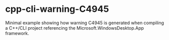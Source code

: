 # cpp-cli-warning-C4945
Minimal example showing how warning C4945 is generated when compiling a C++/CLI project referencing the Microsoft.WindowsDesktop.App framework.
